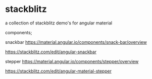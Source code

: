 # stackblitz
a collection of stackblitz demo's for angular material

components;

snackbar 
https://material.angular.io/components/snack-bar/overview

https://stackblitz.com/edit/angular-snackbar

stepper
https://material.angular.io/components/stepper/overview

https://stackblitz.com/edit/angular-material-stepper

